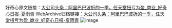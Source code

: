 好奇心原文链接：[大公司头条：阿里巴巴波折的一季，任天堂扭亏为盈_商业_好奇心日报-夏雨青](https://www.qdaily.com/articles/9331.html)
WebArchive归档链接：[大公司头条：阿里巴巴波折的一季，任天堂扭亏为盈_商业_好奇心日报-夏雨青](http://web.archive.org/web/20190623154105/https://www.qdaily.com/articles/9331.html)
![image](http://ww3.sinaimg.cn/large/007d5XDpgy1g3vf2y1r31j30u01v84jh)